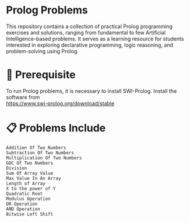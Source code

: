 # Prolog Problems
This repository contains a collection of practical Prolog programming exercises and solutions, ranging from fundamental to few Artificial Intelligence-based problems. It serves as a learning resource for students interested in exploring declarative programming, logic reasoning, and problem-solving using Prolog.



# 🔧 Prerequisite
To run Prolog problems, it is necessary to install SWI-Prolog. Install the software from    
       https://www.swi-prolog.org/download/stable


# 📋 Problems Include


    Addition Of Two Numbers
    Subtraction Of Two Numbers
    Multiplication Of Two Numbers
    GDC Of Two Numbers
    Division
    Sum Of Array Value
    Max Value In An Array
    Length of Array
    X to the power of Y
    Quadratic Root
    Modulus Operation
    OR Operation
    AND Operation
    Bitwise Left Shift
    
    
